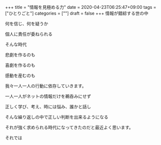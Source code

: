 +++
title = "情報を見極める力"
date = 2020-04-23T06:25:47+09:00
tags = ["ひとりごと"]
categories = [""]
draft = false
+++
情報が錯綜する世の中

何を信じ、何を疑うか

個人に責任が委ねられる

そんな時代

悲劇を作るのも

喜劇を作るのも

感動を産むのも

我々一人一人の行動に依存していきます。

一人一人がネットの情報だけを鵜呑みにせず

正しく学び、考え、時には悩み、誰かと話し

そんな繰り返しの中で正しい判断を出来るようになる

それが強く求められる時代になってきたのだと最近よく思います。

それでは

